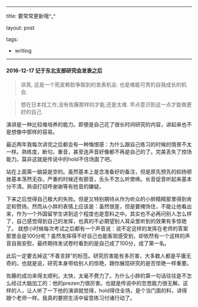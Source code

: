 ﻿---

title: 要常常更新哦^_^

layout: post

tags:
  - writing

---



#### 2016-12-17 记于东北支部研究会发表之后

> 讲真, 这是一个死皮赖脸争取到的发表机会. 也是难能可贵的自我成长的机会.

> 想在日本找工作,没有佐藤那样的才能,还是太难. 早点意识到这一点才能做更好的自己.

演讲是一种比较难培养的能力。即便是自己花了很长时间研究的内容，讲起来也不是想像中那样的容易。

最近两年我每次讲完之后都会有一种悔恨感：为什么跟自己练习的时候的情景不太一样。熟练度，断句，重音，甚至连声音好像都不再是自己的了。完美丢失了控场能力。莫非这就是传说中的hold不住场面了吧。

站在上面第一脑袋是空的。虽然基本上是念准备好的备注，但是原先预先的抑扬顿挫基本荡然无存。严重的时候还有颤音，舌头不怎么听使唤。长音促音听起来基本分不清。熟语打招呼谢谢等有抢音的嫌疑。

下来之后觉得自己极大的失败。但是又特别期待从作为听众的小胖精精那里得到肯定和赞扬。然而从小胖的表情上应该是：虽然很差，但是要掩饰住，不能让他看出来，作为一个外国留学生讲到这个程度也是意料之中。其实也不必再问别人怎么样了，自己感觉得到自己的发挥，也真的不必期望别人耳朵里听到的效果有多惊艳了。就想小时候每次考试之后都有一个声音说：说不定这样的发挥在老师的答案那里会是100分呢？虽然发挥得不好自己也能客观感受到，却依然有一个这样的声音自我安慰，最终期待发试卷时看到的是自己成了100分，成了第一名。


此后一定要去掉这“不善言辞”的标签。研究厉害能有多厉害，大多数人都是平庸无奇的。也就是说，研究本身带给别人的惊艳，跟你展现研究的是否惊艳一样重要。


佐藤的成功来得太顺利，太快，太毫不费力了。为什么小胖的第一句话往往是不怎么经过大脑加工的：他的prezen力很厉害。也就是传说中的忽悠能力很无解。这样的人，让人听了一下他的演讲就觉得，hold得住全场，是个当门面的料，讲得跟个老师一样。我真的要把生活中留意练习付诸行动了。

